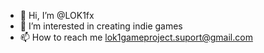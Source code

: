 - 👋 Hi, I’m @LOK1fx
- 👀 I’m interested in creating indie games
- 📫 How to reach me lok1gameproject.suport@gmail.com

<!---
LOK1fx/LOK1fx is a ✨ special ✨ repository because its `README.md` (this file) appears on your GitHub profile.
You can click the Preview link to take a look at your changes.
--->
